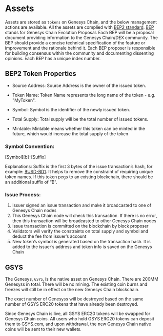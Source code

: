 # Assets

Assets are stored as `tokens` on Genesys Chain, and the below management actions are available. All the assets are complied with [BEP2 standard](https://github.com/githubusername/githubrepo/BEPs/blob/master/BEP2.md). [BEP](https://github.com/githubusername/githubrepo/BEPs/blob/master/BEP1.md) stands for Genesys Chain Evolution Proposal. Each BEP will be a proposal document providing information to the Genesys Chain/DEX community. The BEP should provide a concise technical specification of the feature or improvement and the rationale behind it. Each BEP proposer is responsible for building consensus within the community and documenting dissenting opinions. Each BEP has a unique index number.

## BEP2 Token Properties

- Source Address: Source Address is the owner of the issued token.

- Token Name: Token Name represents the long name of the token - e.g. "MyToken".

- Symbol: Symbol is the identifier of the newly issued token.

- Total Supply: Total supply will be the total number of issued tokens.

- Mintable: Mintable means whether this token can be minted in the future, which would increase the total supply of the token

### Symbol Convention:

[Symbol][b]-[Suffix]

Explanations: Suffix is the first 3 bytes of the issue transaction’s hash, for example: [BUSD-BD1](https://gchainexplorer.genesys.network/asset/BUSD-BD1). It helps to remove the constraint of requiring unique token names. If this token pegs to an existing blockchain, there should be an additional suffix of “B”.

### Issue Process:

1. Issuer signed an issue transaction and make it broadcasted to one of Genesys Chain nodes
2. This Genesys Chain node will check this transaction. If there is no error, then this transaction will be broadcasted to other Genesys Chain nodes
3. Issue transaction is committed on the blockchain by block proposer
4. Validators will verify the constraints on total supply and symbol and deduct the fee from issuer’s account
5. New token’s symbol is generated based on the transaction hash. It is added to the issuer’s address and token info is saved on the Genesys Chain

## GSYS

The Genesys, `GSYS`, is the native asset on Genesys Chain. There are 200MM Genesyss in total. There will be no mining. The existing coin burns and freezes will still be in effect on the new Genesys Chain blockchain.

The exact number of Genesyss will be destroyed based on the same number of GSYS ERC20 tokens that have already been destroyed.

Since Genesys Chain is live, all GSYS ERC20 tokens will be swapped for Genesys Chain coins. All users who hold GSYS ERC20 tokens can deposit them to GSYS.com, and upon withdrawal, the new Genesys Chain native coins will be sent to their new wallets.
